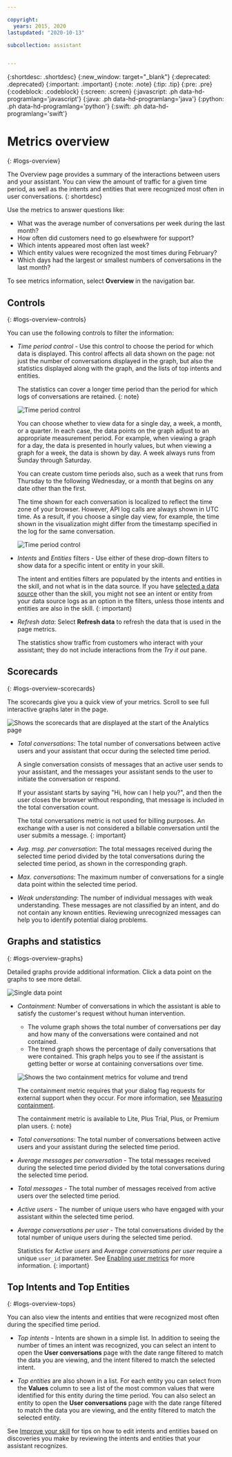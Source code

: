 ```yaml
---

copyright:
  years: 2015, 2020
lastupdated: "2020-10-13"

subcollection: assistant


---
```


{:shortdesc: .shortdesc}
{:new_window: target="_blank"}
{:deprecated: .deprecated}
{:important: .important}
{:note: .note}
{:tip: .tip}
{:pre: .pre}
{:codeblock: .codeblock}
{:screen: .screen}
{:javascript: .ph data-hd-programlang='javascript'}
{:java: .ph data-hd-programlang='java'}
{:python: .ph data-hd-programlang='python'}
{:swift: .ph data-hd-programlang='swift'}

# Metrics overview
{: #logs-overview}

The Overview page provides a summary of the interactions between users and your assistant. You can view the amount of traffic for a given time period, as well as the intents and entities that were recognized most often in user conversations.
{: shortdesc}

Use the metrics to answer questions like:

* What was the average number of conversations per week during the last month?
* How often did customers need to go elsewhwere for support?
* Which intents appeared most often last week?
* Which entity values were recognized the most times during February?
* Which days had the largest or smallest numbers of conversations in the last month?

To see metrics information, select **Overview** in the navigation bar.

## Controls
{: #logs-overview-controls}

You can use the following controls to filter the information:

- *Time period control* - Use this control to choose the period for which data is displayed. This control affects all data shown on the page: not just the number of conversations displayed in the graph, but also the statistics displayed along with the graph, and the lists of top intents and entities.

  The statistics can cover a longer time period than the period for which logs of conversations are retained.
  {: note}

  ![Time period control](images/oview-time.png)

  You can choose whether to view data for a single day, a week, a month, or a quarter. In each case, the data points on the graph adjust to an appropriate measurement period. For example, when viewing a graph for a day, the data is presented in hourly values, but when viewing a graph for a week, the data is shown by day. A week always runs from Sunday through Saturday. 
  
  You can create custom time periods also, such as a week that runs from Thursday to the following Wednesday, or a month that begins on any date other than the first.

  The time shown for each conversation is localized to reflect the time zone of your browser. However, API log calls are always shown in UTC time. As a result, if you choose a single day view, for example, the time shown in the visualization might differ from the timestamp specified in the log for the same conversation.

    ![Time period control](images/oview-time2.png)

- *Intents* and *Entities* filters - Use either of these drop-down filters to show data for a specific intent or entity in your skill.

  The intent and entities filters are populated by the intents and entities in the skill, and not what is in the data source. If you have [selected a data source](/docs/assistant?topic=assistant-logs#logs-deploy-id) other than the skill, you might not see an intent or entity from your data source logs as an option in the filters, unless those intents and entities are also in the skill.
  {: important}

- *Refresh data*: Select **Refresh data** to refresh the data that is used in the page metrics.

  The statistics show traffic from customers who interact with your assistant; they do not include interactions from the *Try it out* pane.

## Scorecards
{: #logs-overview-scorecards}

The scorecards give you a quick view of your metrics. Scroll to see full interactive graphs later in the page.

![Shows the scorecards that are displayed at the start of the Analytics page](images/scorecard.png)

- *Total conversations*: The total number of conversations between active users and your assistant that occur during the selected time period.

  A single conversation consists of messages that an active user sends to your assistant, and the messages your assistant sends to the user to initiate the conversation or respond.
  
  If your assistant starts by saying "Hi, how can I help you?", and then the user closes the browser without responding, that message is included in the total conversation count.

  The total conversations metric is not used for billing purposes. An exchange with a user is not considered a billable conversation until the user submits a message.
  {: important}

- *Avg. msg. per conversation*: The total messages received during the selected time period divided by the total conversations during the selected time period, as shown in the corresponding graph.
- *Max. conversations*: The maximum number of conversations for a single data point within the selected time period.
- *Weak understanding*: The number of individual messages with weak understanding. These messages are not classified by an intent, and do not contain any known entities. Reviewing unrecognized messages can help you to identify potential dialog problems.

## Graphs and statistics
{: #logs-overview-graphs}

Detailed graphs provide additional information. Click a data point on the graphs to see more detail.

![Single data point](images/oview-point.png)

- *Containment*: Number of conversations in which the assistant is able to satisfy the customer's request without human intervention.

  - The volume graph shows the total number of conversations per day and how many of the conversations were contained and not contained.
  - The trend graph shows the percentage of daily conversations that were contained. This graph helps you to see if the assistant is getting better or worse at containing conversations over time. 

  ![Shows the two containment metrics for volume and trend](images/containment-metric.png)

  The containment metric requires that your dialog flag requests for external support when they occur. For more information, see [Measuring containment](/docs/assistant?topic=assistant-dialog-support#dialog-support-containment).

  The containment metric is available to Lite, Plus Trial, Plus, or Premium plan users.
  {: note}
- *Total conversations*: The total number of conversations between active users and your assistant during the selected time period.
- *Average messages per conversation* - The total messages received during the selected time period divided by the total conversations during the selected time period.
- *Total messages* - The total number of messages received from active users over the selected time period.
- *Active users* - The number of unique users who have engaged with your assistant within the selected time period.
- *Average conversations per user* - The total conversations divided by the total number of unique users during the selected time period.

  Statistics for *Active users* and *Average conversations per user* require a unique `user_id` parameter. See [Enabling user metrics](/docs/assistant?topic=assistant-logs-resources#logs-resources-user-id) for more information.
  {: important}

## Top Intents and Top Entities
{: #logs-overview-tops}

You can also view the intents and entities that were recognized most often during the specified time period.

- *Top intents* - Intents are shown in a simple list. In addition to seeing the number of times an intent was recognized, you can select an intent to open the **User conversations** page with the date range filtered to match the data you are viewing, and the intent filtered to match the selected intent.

- *Top entities* are also shown in a list. For each entity you can select from the **Values** column to see a list of the most common values that were identified for this entity during the time period. You can also select an entity to open the **User conversations** page with the date range filtered to match the data you are viewing, and the entity filtered to match the selected entity.

See [Improve your skill](/docs/assistant?topic=assistant-logs) for tips on how to edit intents and entities based on discoveries you make by reviewing the intents and entities that your assistant recognizes.
